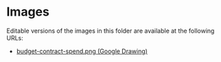 # Images

Editable versions of the images in this folder are available at the following URLs:

* [budget-contract-spend.png (Google Drawing)](https://docs.google.com/drawings/d/1sdCsiVZk9LJiD9My5WmSsD5ogz5ewUuCakZZN3J9qMs/edit)
